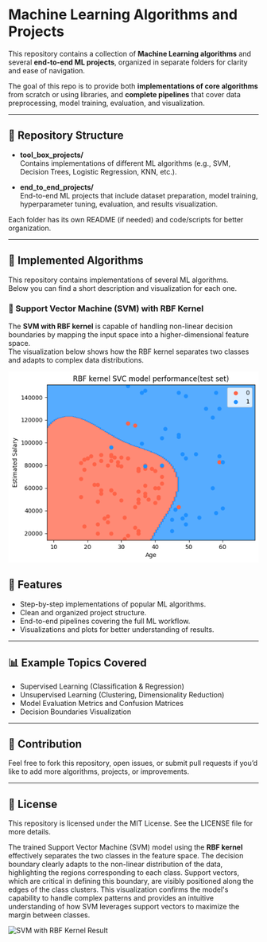 # Machine Learning Algorithms and Projects

This repository contains a collection of **Machine Learning algorithms** and several **end-to-end ML projects**, organized in separate folders for clarity and ease of navigation.  

The goal of this repo is to provide both **implementations of core algorithms** from scratch or using libraries, and **complete pipelines** that cover data preprocessing, model training, evaluation, and visualization.  

---

## 📂 Repository Structure

- **tool_box_projects/**  
  Contains implementations of different ML algorithms (e.g., SVM, Decision Trees, Logistic Regression, KNN, etc.).

- **end_to_end_projects/**  
  End-to-end ML projects that include dataset preparation, model training, hyperparameter tuning, evaluation, and results visualization.

Each folder has its own README (if needed) and code/scripts for better organization.

---

## 🤖 Implemented Algorithms

This repository contains implementations of several ML algorithms.  
Below you can find a short description and visualization for each one.

### 🔹 Support Vector Machine (SVM) with RBF Kernel

The **SVM with RBF kernel** is capable of handling non-linear decision boundaries by mapping the input space into a higher-dimensional feature space.  
The visualization below shows how the RBF kernel separates two classes and adapts to complex data distributions.

![SVM with RBF Kernel](./tool_box_projects/02.Classification/04.%20RFB_SVM/figure.png)

## 🚀 Features

- Step-by-step implementations of popular ML algorithms.  
- Clean and organized project structure.  
- End-to-end pipelines covering the full ML workflow.  
- Visualizations and plots for better understanding of results.  

---

## 📊 Example Topics Covered

- Supervised Learning (Classification & Regression)  
- Unsupervised Learning (Clustering, Dimensionality Reduction)  
- Model Evaluation Metrics and Confusion Matrices  
- Decision Boundaries Visualization  

---

## 🤝 Contribution

Feel free to fork this repository, open issues, or submit pull requests if you’d like to add more algorithms, projects, or improvements.  

---

## 📜 License

This repository is licensed under the MIT License. See the LICENSE file for more details.


The trained Support Vector Machine (SVM) model using the **RBF kernel** effectively separates the two classes in the feature space. The decision boundary clearly adapts to the non-linear distribution of the data, highlighting the regions corresponding to each class. Support vectors, which are critical in defining this boundary, are visibly positioned along the edges of the class clusters. This visualization confirms the model's capability to handle complex patterns and provides an intuitive understanding of how SVM leverages support vectors to maximize the margin between classes.

![SVM with RBF Kernel Result](images/svm_rbf_result.png)
